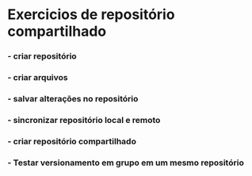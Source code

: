 # Exercicios de repositório compartilhado

### - criar repositório 
### - criar arquivos
### - salvar alterações no repositório
### - sincronizar repositório local e remoto
### - criar repositório compartilhado
### - Testar versionamento em grupo em um mesmo repositório